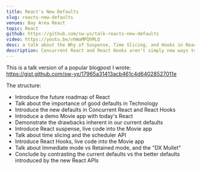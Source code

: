 ```yaml
---
title: React's New Defaults
slug: reacts-new-defaults
venues: Bay Area React
topic: React
github: https://github.com/sw-yx/talk-reacts-new-defaults
video: https://youtu.be/vhWaMPQhMLQ
desc: a talk about the Why of Suspense, Time Slicing, and Hooks in React
description: Concurrent React and React Hooks aren't simply new ways to do old things. They represent a new, stronger opinion of what apps should do by default. Let's explore the -Why- of React's new APIs!
---
```


This is a talk version of a popular blogpost I wrote: https://gist.github.com/sw-yx/17965a31413acb461c4d64028527011e

The structure:

- Introduce the future roadmap of React
- Talk about the importance of good defaults in Technology
- Introduce the new defaults in Concurrent React and React Hooks
- Introduce a demo Movie app with today's React
- Demonstrate the drawbacks inherent in our current defaults
- Introduce React suspense, live code into the Movie app
- Talk about time slicing and the scheduler API
- Introduce React Hooks, live code into the Movie app
- Talk about Immediate mode vs Retained mode, and the "DX Mullet"
- Conclude by contrasting the current defaults vs the better defaults introduced by the new React APIs
